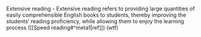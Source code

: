 Extensive reading - Extensive reading refers to providing large quantities of easily comprehensible English books to students, thereby improving the students’ reading proficiency, while allowing them to enjoy the learning process ([[Speed reading#^meta1|ref]]) (wtf)